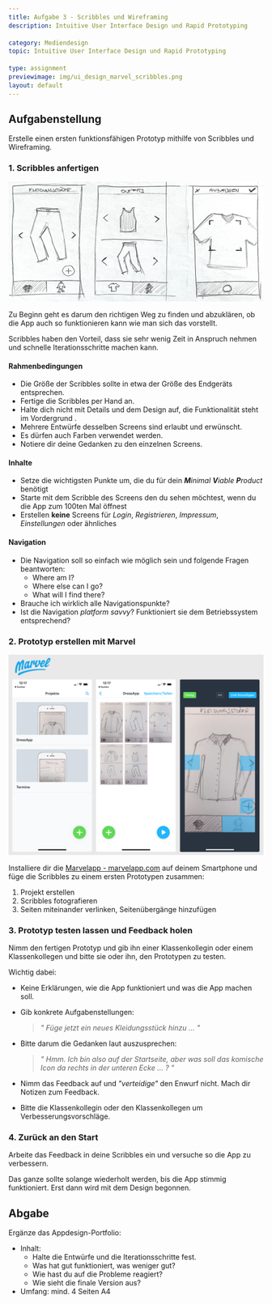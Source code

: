 ```yaml
---
title: Aufgabe 3 - Scribbles und Wireframing
description: Intuitive User Interface Design und Rapid Prototyping

category: Mediendesign
topic: Intuitive User Interface Design und Rapid Prototyping

type: assignment
previewimage: img/ui_design_marvel_scribbles.png
layout: default
---
```



## Aufgabenstellung

Erstelle einen ersten funktionsfähigen Prototyp mithilfe von Scribbles und Wireframing.

### 1. Scribbles anfertigen

![Scribbles](img/ui_design_scribbles.jpg)

Zu Beginn geht es darum den richtigen Weg zu finden und abzuklären, ob die App auch so funktionieren kann wie man sich das vorstellt. 

Scribbles haben den Vorteil, dass sie sehr wenig Zeit in Anspruch nehmen und schnelle Iterationsschritte machen kann.

#### Rahmenbedingungen
  - Die Größe der Scribbles sollte in etwa der Größe des Endgeräts entsprechen.
  - Fertige die Scribbles per Hand an.
  - Halte dich nicht mit Details und dem Design auf, die Funktionalität steht im Vordergrund  .
  - Mehrere Entwürfe desselben Screens sind erlaubt und erwünscht.
  - Es dürfen auch Farben verwendet werden.
  - Notiere dir deine Gedanken zu den einzelnen Screens.

#### Inhalte 
  - Setze die wichtigsten Punkte um, die du für dein _**M**inimal **V**iable **P**roduct_ benötigt
  - Starte mit dem Scribble des Screens den du sehen möchtest, wenn du die App zum 100ten Mal öffnest
  - Erstellen **keine** Screens für _Login_, _Registrieren_, _Impressum_, _Einstellungen_ oder ähnliches

#### Navigation
  - Die Navigation soll so einfach wie möglich sein und folgende Fragen beantworten:
    - Where am I?
    - Where else can I go?
    - What will I find there?
  - Brauche ich wirklich alle Navigationspunkte?
  - Ist die Navigation _platform savvy_? Funktioniert sie dem Betriebssystem entsprechend?


### 2. Prototyp erstellen mit Marvel
![Scribbles](img/ui_design_marvel_scribbles.png)

Installiere dir die [Marvelapp - marvelapp.com](https://marvelapp.com/) auf deinem Smartphone und füge die Scribbles zu einem ersten Prototypen zusammen:

1. Projekt erstellen
1. Scribbles fotografieren
1. Seiten miteinander verlinken, Seitenübergänge hinzufügen



### 3. Prototyp testen lassen und Feedback holen

Nimm den fertigen Prototyp und gib ihn einer Klassenkollegin oder einem Klassenkollegen und bitte sie oder ihn, den Prototypen zu testen.

Wichtig dabei:
- Keine Erklärungen, wie die App funktioniert und was die App machen soll.
  
- Gib konkrete Aufgabenstellungen:  
  > _" Füge jetzt ein neues Kleidungsstück hinzu ... "_
  
- Bitte darum die Gedanken laut auszusprechen:  
  >_" Hmm. Ich bin also auf der Startseite, aber was soll das komische Icon da rechts in der unteren Ecke ... ? "_

- Nimm das Feedback auf und _"verteidige"_ den Enwurf nicht. Mach dir Notizen zum Feedback.

- Bitte die Klassenkollegin oder den Klassenkollegen um Verbesserungsvorschläge.


### 4. Zurück an den Start

Arbeite das Feedback in deine Scribbles ein und versuche so die App zu verbessern.

Das ganze sollte solange wiederholt werden, bis die App stimmig funktioniert. Erst dann wird mit dem Design begonnen.


## Abgabe
Ergänze das Appdesign-Portfolio:
- Inhalt:
  - Halte die Entwürfe und die Iterationsschritte fest. 
  - Was hat gut funktioniert, was weniger gut?
  - Wie hast du auf die Probleme reagiert?
  - Wie sieht die finale Version aus?
- Umfang: mind. 4 Seiten A4
